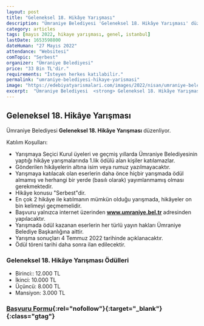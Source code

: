 ```yaml
---
layout: post
title: "Geleneksel 18. Hikâye Yarışması"
description: "Ümraniye Belediyesi 'Geleneksel 18. Hikâye Yarışması' düzenliyor."
category: articles
tags: [mayıs 2022, hikaye yarışması, genel, istanbul]
lastDate: 1653598800
dateHuman: "27 Mayıs 2022"
attendance: "Websitesi"
comTopic: "Serbest"
organizer: "Ümraniye Belediyesi"
price: "33 Bin TL'dir."
requirements: "İsteyen herkes katılabilir."
permalink: "umraniye-belediyesi-hikaye-yarismasi"
image: "https://edebiyatyarismalari.com/images/2022/nisan/umraniye-belediyesi-hikaye-yarismasi.jpg"
excerpt:  "Ümraniye Belediyesi  <strong> Geleneksel 18. Hikâye Yarışması </strong> düzenliyor."
---
```


## Geleneksel 18. Hikâye Yarışması
Ümraniye Belediyesi **Geleneksel 18. Hikâye Yarışması** düzenliyor.

Katılım Koşulları:
- Yarışmaya Seçici Kurul üyeleri ve geçmiş yıllarda Ümraniye Belediyesinin yaptığı hikâye yarışmalarında 1.lik ödülü alan kişiler katılamazlar.
- Gönderilen hikâyelerin altına isim veya rumuz yazılmayacaktır.
- Yarışmaya katılacak olan eserlerin daha önce hiçbir yarışmada ödül almamış ve herhangi bir yerde (basılı olarak) yayımlanmamış olması gerekmektedir.
- Hikâye konusu "Serbest"dir.
- En çok 2 hikâye ile katılmanın mümkün olduğu yarışmada, hikâyeler on bin kelimeyi geçmemelidir.
- Başvuru yalnızca internet üzerinden **www.umraniye.bel.tr** adresinden yapılacaktır.
- Yarışmada ödül kazanan eserlerin her türlü yayın hakları Ümraniye Belediye Başkanlığına aittir.
- Yarışma sonuçları 4 Temmuz 2022 tarihinde açıklanacaktır.
- Ödül töreni tarihi daha sonra ilan edilecektir. 

### Geleneksel 18. Hikâye Yarışması Ödülleri
- Birinci:: 12.000 TL
- İkinci: 10.000 TL
- Üçüncü: 8.000 TL
- Mansiyon: 3.000 TL

### [Başvuru Formu](http://yarisma.umraniye.bel.tr/yarisma-katil-2.html/?ref=edebiyatyarismalari.com){:rel="nofollow"}{:target="_blank"}{:class="gtag"}
